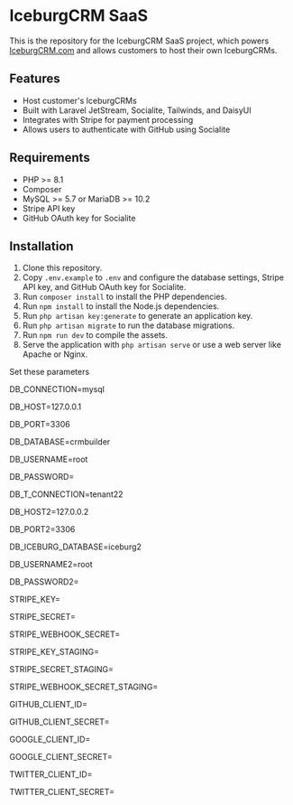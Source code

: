 IceburgCRM SaaS
===============

This is the repository for the IceburgCRM SaaS project, which powers [IceburgCRM.com](https://www.iceburgcrm.com/) and allows customers to host their own IceburgCRMs.

Features
--------

-   Host customer's IceburgCRMs
-   Built with Laravel JetStream, Socialite, Tailwinds, and DaisyUI
-   Integrates with Stripe for payment processing
-   Allows users to authenticate with GitHub using Socialite

Requirements
------------

-   PHP >= 8.1
-   Composer
-   MySQL >= 5.7 or MariaDB >= 10.2
-   Stripe API key
-   GitHub OAuth key for Socialite

Installation
------------

1.  Clone this repository.
2.  Copy `.env.example` to `.env` and configure the database settings, Stripe API key, and GitHub OAuth key for Socialite.
3.  Run `composer install` to install the PHP dependencies.
4.  Run `npm install` to install the Node.js dependencies.
5.  Run `php artisan key:generate` to generate an application key.
6.  Run `php artisan migrate` to run the database migrations.
7.  Run `npm run dev` to compile the assets.
8.  Serve the application with `php artisan serve` or use a web server like Apache or Nginx.

Set these parameters

DB_CONNECTION=mysql

DB_HOST=127.0.0.1

DB_PORT=3306

DB_DATABASE=crmbuilder

DB_USERNAME=root

DB_PASSWORD=

DB_T_CONNECTION=tenant22

DB_HOST2=127.0.0.2

DB_PORT2=3306

DB_ICEBURG_DATABASE=iceburg2

DB_USERNAME2=root

DB_PASSWORD2=

STRIPE_KEY=

STRIPE_SECRET=

STRIPE_WEBHOOK_SECRET=

STRIPE_KEY_STAGING=

STRIPE_SECRET_STAGING=

STRIPE_WEBHOOK_SECRET_STAGING=

GITHUB_CLIENT_ID=

GITHUB_CLIENT_SECRET=

GOOGLE_CLIENT_ID=

GOOGLE_CLIENT_SECRET=

TWITTER_CLIENT_ID=

TWITTER_CLIENT_SECRET=

